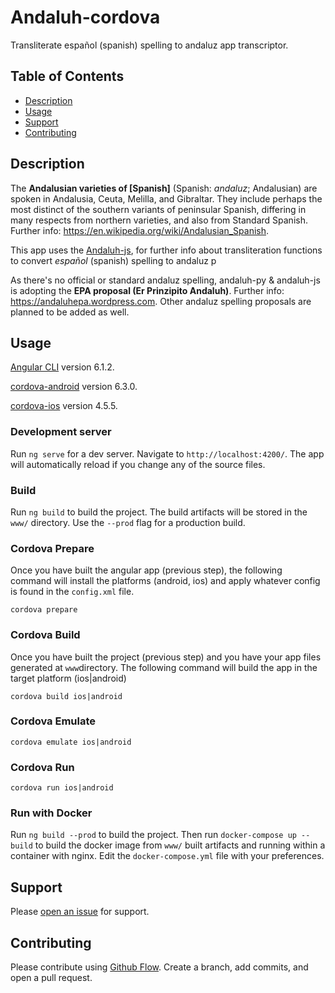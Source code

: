 # Andaluh-cordova

Transliterate español (spanish) spelling to andaluz app transcriptor.


## Table of Contents

- [Description](#description)
- [Usage](#usage)
- [Support](#support)
- [Contributing](#contributing)

## Description

The **Andalusian varieties of [Spanish]** (Spanish: *andaluz*; Andalusian) are spoken in Andalusia, Ceuta, Melilla, and Gibraltar. They include perhaps the most distinct of the southern variants of peninsular Spanish, differing in many respects from northern varieties, and also from Standard Spanish. Further info: https://en.wikipedia.org/wiki/Andalusian_Spanish.

This app uses the [Andaluh-js](https://github.com/andalugeeks/andaluh-js), for further info about transliteration functions to convert *español* (spanish) spelling to andaluz p

As there's no official or standard andaluz spelling, andaluh-py & andaluh-js is adopting the **EPA proposal (Er Prinzipito Andaluh)**. Further info: https://andaluhepa.wordpress.com. Other andaluz spelling proposals are planned to be added as well.

## Usage

[Angular CLI](https://github.com/angular/angular-cli) version 6.1.2.

[cordova-android](https://github.com/apache/cordova-android) version 6.3.0.

[cordova-ios](https://github.com/apache/cordova-ios) version 4.5.5.

### Development server
Run `ng serve` for a dev server. Navigate to `http://localhost:4200/`. The app will automatically reload if you change any of the source files.

### Build
Run `ng build` to build the project. The build artifacts will be stored in the `www/` directory. Use the `--prod` flag for a production build.

### Cordova Prepare
Once you have built the angular app (previous step), the following command will install the platforms (android, ios) and apply whatever config is found in the `config.xml` file.

`cordova prepare`


### Cordova Build
Once you have built the project (previous step) and you have your app files generated at `www`directory.
The following command will build the app in the target platform (ios|android)

`cordova build ios|android`


### Cordova Emulate
`cordova emulate ios|android`


### Cordova Run
`cordova run ios|android`


### Run with Docker
Run `ng build --prod` to build the project. Then run `docker-compose up --build` to build the docker image from `www/` built artifacts and running within a container with nginx. Edit the `docker-compose.yml` file with your preferences.


## Support

Please [open an issue](https://github.com/andalugeeks/andaluh-cordova/issues/new) for support.

## Contributing

Please contribute using [Github Flow](https://guides.github.com/introduction/flow/). Create a branch, add commits, and open a pull request.